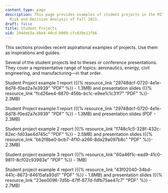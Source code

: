 ```yaml
---
content_type: page
description: This page provides examples of student projects in the MIT course IDS.333
  Risk and Decision Analysis of fall 2021.
draft: false
title: Student Projects
uid: 294deb3a-bba4-40cd-b009-cfc039e11fb6
---
```

This sections provides recent aspirational examples of projects. Use them as inspirations and guides.

Several of the student projects led to theses or conference presentations. They cover a representative range of topics: aeronautics, energy, civil engineering, and manufacturing—in that order.

Student Project example 1 report ({{% resource_link "29748dcf-0720-4e1e-8d78-f0ed2a7e3939" "PDF" %}} - 1.3MB) and presentation slides ({{% resource_link "fcd26ee4-8870-456b-bc1c-e9ee1c1c31f7" "PDF" %}}\- 2.3MB)

Student Project example 1 report ({{% resource_link "29748dcf-0720-4e1e-8d78-f0ed2a7e3939" "PDF" %}} - 1.3MB) and presentation slides (PDF - 2.3MB)

Student project example 2 report ({{% resource_link "f748c1c5-328f-432c-82ec-fd03ae4d745c" "PDF" %}} - 2.5MB) and presentation slides ({{% resource_link "bb2f8be0-bcb7-4f10-a266-8da29a097b8c" "PDF" %}}\- 2.3MB)

Student project example 3 report ({{% resource_link "60a46f1c-ead9-41c0-9811-8cf02c93983e" "PDF" %}} - 1MB)

Student project example 4 report ({{% resource_link "43f02040-34bd-441c-8673-84615afa93d1" "PDF" %}} - 1.8MB) and presentation slides ({{% resource_link "23ee0096-7d5b-47ff-877d-fdfb75ae47c7" "PDF" %}} - 2.7MB)
